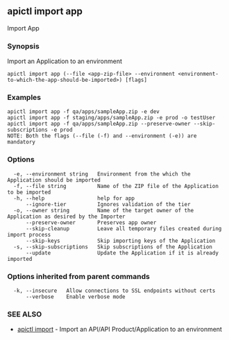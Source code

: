 ## apictl import app

Import App

### Synopsis

Import an Application to an environment

```
apictl import app (--file <app-zip-file> --environment <environment-to-which-the-app-should-be-imported>) [flags]
```

### Examples

```
apictl import app -f qa/apps/sampleApp.zip -e dev
apictl import app -f staging/apps/sampleApp.zip -e prod -o testUser
apictl import app -f qa/apps/sampleApp.zip --preserve-owner --skip-subscriptions -e prod
NOTE: Both the flags (--file (-f) and --environment (-e)) are mandatory
```

### Options

```
  -e, --environment string   Environment from the which the Application should be imported
  -f, --file string          Name of the ZIP file of the Application to be imported
  -h, --help                 help for app
      --ignore-tier          Ignores validation of the tier
  -o, --owner string         Name of the target owner of the Application as desired by the Importer
      --preserve-owner       Preserves app owner
      --skip-cleanup         Leave all temporary files created during import process
      --skip-keys            Skip importing keys of the Application
  -s, --skip-subscriptions   Skip subscriptions of the Application
      --update               Update the Application if it is already imported
```

### Options inherited from parent commands

```
  -k, --insecure   Allow connections to SSL endpoints without certs
      --verbose    Enable verbose mode
```

### SEE ALSO

* [apictl import](apictl_import.md)	 - Import an API/API Product/Application to an environment

